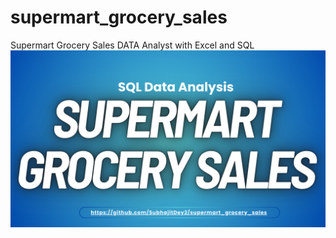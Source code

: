 # supermart_grocery_sales
Supermart Grocery Sales  DATA Analyst with Excel and SQL 
![Updated Photo](https://github.com/SubhajitDey2/supermart_grocery_sales/blob/main/suparmartgrocerysales.png)
